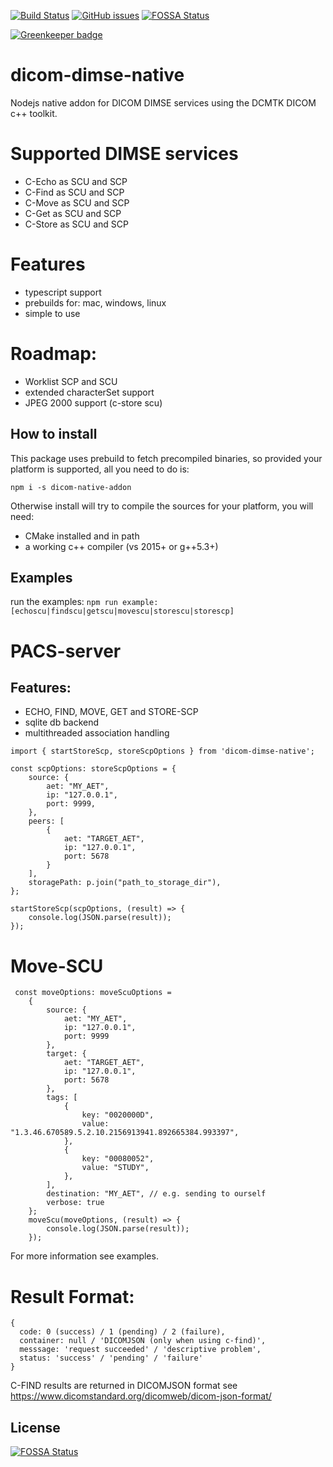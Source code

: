[![Build Status](https://travis-ci.com/knopkem/dicom-dimse-native.svg?branch=master)](https://travis-ci.com/knopkem/dicom-dimse-native)
[![GitHub issues](https://img.shields.io/github/issues/knopkem/dicom-dimse-native)](https://github.com/knopkem/dicom-dimse-native/issues) [![FOSSA Status](https://app.fossa.io/api/projects/git%2Bgithub.com%2Fknopkem%2Fdicom-dimse-native.svg?type=shield)](https://app.fossa.io/projects/git%2Bgithub.com%2Fknopkem%2Fdicom-dimse-native?ref=badge_shield)

[![Greenkeeper badge](https://badges.greenkeeper.io/knopkem/dicom-dimse-native.svg)](https://greenkeeper.io/)

# dicom-dimse-native
Nodejs native addon for DICOM DIMSE services using the DCMTK DICOM c++ toolkit.

# Supported DIMSE services
* C-Echo as SCU and SCP
* C-Find as SCU and SCP
* C-Move as SCU and SCP
* C-Get  as SCU and SCP
* C-Store as SCU and SCP

# Features
* typescript support
* prebuilds for: mac, windows, linux
* simple to use

# Roadmap:
* Worklist SCP and SCU
* extended characterSet support
* JPEG 2000 support (c-store scu)

## How to install
This package uses prebuild to fetch precompiled binaries, so provided your platform is supported, all you need to do is:

```npm i -s dicom-native-addon```

Otherwise install will try to compile the sources for your platform, you will need:
* CMake installed and in path
* a working c++ compiler (vs 2015+ or g++5.3+)

## Examples

run the examples:
```npm run example:[echoscu|findscu|getscu|movescu|storescu|storescp]```

# PACS-server 

## Features:

* ECHO, FIND, MOVE, GET and STORE-SCP
* sqlite db backend
* multithreaded association handling


```
import { startStoreScp, storeScpOptions } from 'dicom-dimse-native';

const scpOptions: storeScpOptions = {
    source: {
        aet: "MY_AET",
        ip: "127.0.0.1",
        port: 9999,
    },
    peers: [
        {
            aet: "TARGET_AET",
            ip: "127.0.0.1",
            port: 5678
        }
    ],
    storagePath: p.join("path_to_storage_dir"),
};

startStoreScp(scpOptions, (result) => {
    console.log(JSON.parse(result));
});
```

# Move-SCU
```
 const moveOptions: moveScuOptions =
    {
        source: {
            aet: "MY_AET",
            ip: "127.0.0.1",
            port: 9999
        },
        target: {
            aet: "TARGET_AET",
            ip: "127.0.0.1",
            port: 5678
        },
        tags: [
            {
                key: "0020000D",
                value: "1.3.46.670589.5.2.10.2156913941.892665384.993397",
            },
            {
                key: "00080052",
                value: "STUDY",
            },
        ],
        destination: "MY_AET", // e.g. sending to ourself
        verbose: true
    };
    moveScu(moveOptions, (result) => {
        console.log(JSON.parse(result));
    });
```

For more information see examples.

# Result Format:
```
{
  code: 0 (success) / 1 (pending) / 2 (failure),
  container: null / 'DICOMJSON (only when using c-find)',
  messsage: 'request succeeded' / 'descriptive problem',
  status: 'success' / 'pending' / 'failure'
}
```
C-FIND results are returned in DICOMJSON format see https://www.dicomstandard.org/dicomweb/dicom-json-format/


## License
[![FOSSA Status](https://app.fossa.io/api/projects/git%2Bgithub.com%2Fknopkem%2Fdicom-dimse-native.svg?type=large)](https://app.fossa.io/projects/git%2Bgithub.com%2Fknopkem%2Fdicom-dimse-native?ref=badge_large)

